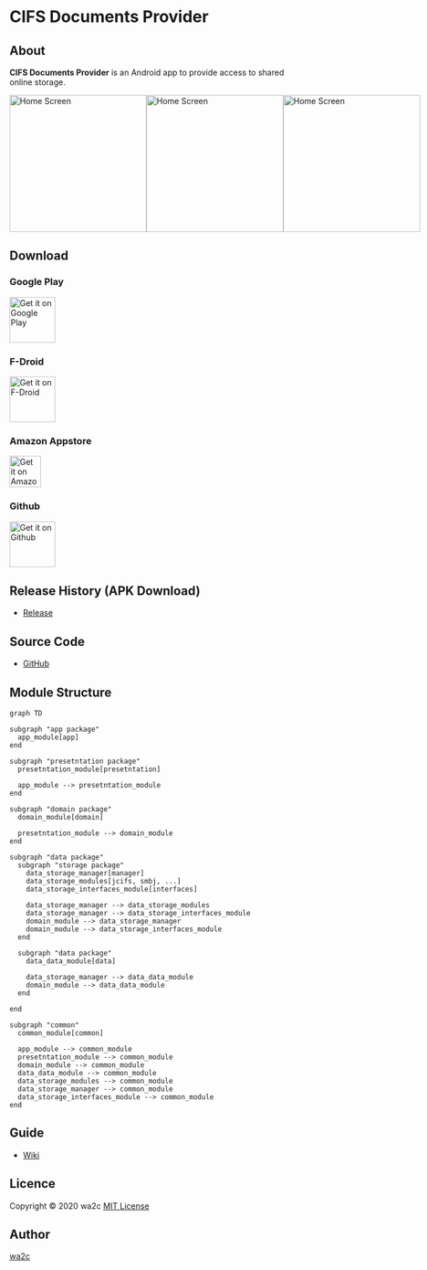 CIFS Documents Provider
=======================

## About

**CIFS Documents Provider** is an Android app to provide access to shared online storage.

<div style="display: flex">
<img width="240" alt="Home Screen" src="./fastlane/metadata/android/en-US/images/phoneScreenshots/1.png" />
<img width="240" alt="Home Screen" src="./fastlane/metadata/android/en-US/images/phoneScreenshots/2.png" /> 
<img width="240" alt="Home Screen" src="./fastlane/metadata/android/en-US/images/phoneScreenshots/5.png" />
</div>

## Download

### Google Play

[<img src="https://play.google.com/intl/en_us/badges/static/images/badges/en_badge_web_generic.png" alt="Get it on Google Play" height="80" />](https://play.google.com/store/apps/details?id=com.wa2c.android.cifsdocumentsprovider)

### F-Droid

[<img src="https://fdroid.gitlab.io/artwork/badge/get-it-on.png" alt="Get it on F-Droid" height="80" />](https://f-droid.org/packages/com.wa2c.android.cifsdocumentsprovider/)

### Amazon Appstore

[<img src="https://images-na.ssl-images-amazon.com/images/G/01/mobile-apps/devportal2/res/images/amazon-appstore-badge-english-black.png" alt="Get it on Amazon Appstore" height="55">](https://www.amazon.com/gp/product/B09D4264PB)

### Github

[<img src="https://censorship.no/img/github-badge.png" alt="Get it on Github" height="80">](https://github.com/wa2c/cifs-documents-provider/releases)

## Release History (APK Download)

* [Release](https://github.com/wa2c/cifs-documents-provider/releases)

## Source Code

* [GitHub](https://github.com/wa2c/cifs-documents-provider)

## Module Structure

```mermaid
graph TD

subgraph "app package"
  app_module[app]
end

subgraph "presetntation package"
  presetntation_module[presetntation]

  app_module --> presetntation_module
end

subgraph "domain package"
  domain_module[domain]

  presetntation_module --> domain_module
end
 
subgraph "data package"
  subgraph "storage package"
    data_storage_manager[manager]
    data_storage_modules[jcifs, smbj, ...]
    data_storage_interfaces_module[interfaces]

    data_storage_manager --> data_storage_modules
    data_storage_manager --> data_storage_interfaces_module
    domain_module --> data_storage_manager
    domain_module --> data_storage_interfaces_module
  end

  subgraph "data package"
    data_data_module[data]

    data_storage_manager --> data_data_module
    domain_module --> data_data_module
  end

end

subgraph "common"
  common_module[common]

  app_module --> common_module
  presetntation_module --> common_module
  domain_module --> common_module
  data_data_module --> common_module
  data_storage_modules --> common_module
  data_storage_manager --> common_module
  data_storage_interfaces_module --> common_module
end
```

## Guide

* [Wiki](https://github.com/wa2c/cifs-documents-provider/wiki)

## Licence

Copyright &copy; 2020 wa2c [MIT License](https://github.com/wa2c/cifs-documents-provider/blob/main/LICENSE)

## Author

[wa2c](https://github.com/wa2c)
